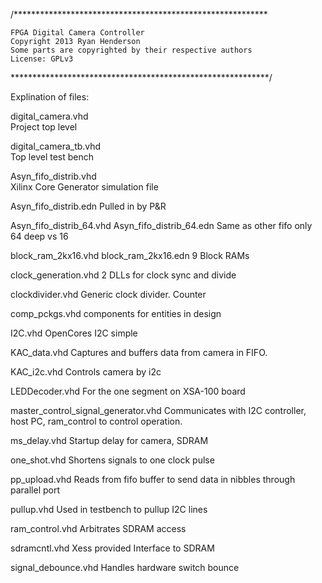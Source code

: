 /**********************************************************

	FPGA Digital Camera Controller
	Copyright 2013 Ryan Henderson
	Some parts are copyrighted by their respective authors
	License: GPLv3

***********************************************************/

Explination of files:

digital_camera.vhd			
	Project top level

digital_camera_tb.vhd			
	Top level test bench
	
Asyn_fifo_distrib.vhd	
	Xilinx Core Generator simulation file
		
Asyn_fifo_distrib.edn
	Pulled in by P&R

Asyn_fifo_distrib_64.vhd
Asyn_fifo_distrib_64.edn
	Same as other fifo only 64 deep vs 16

block_ram_2kx16.vhd
block_ram_2kx16.edn
	9 Block RAMs

clock_generation.vhd
	2 DLLs for clock sync and divide

clockdivider.vhd
	Generic clock divider.  Counter

comp_pckgs.vhd
	components for entities in design

I2C.vhd
	OpenCores I2C simple

KAC_data.vhd
	Captures and buffers data from camera in FIFO.

KAC_i2c.vhd
	Controls camera by i2c

LEDDecoder.vhd
	For the one segment on XSA-100 board

master_control_signal_generator.vhd
	Communicates with I2C controller, host PC, ram_control
	to control operation.

ms_delay.vhd
	Startup delay for camera, SDRAM

one_shot.vhd
	Shortens signals to one clock pulse

pp_upload.vhd
	Reads from fifo buffer to send data in nibbles through parallel port

pullup.vhd
	Used in testbench to pullup I2C lines

ram_control.vhd
	Arbitrates SDRAM access

sdramcntl.vhd
	Xess provided Interface to SDRAM

signal_debounce.vhd
	Handles hardware switch bounce

